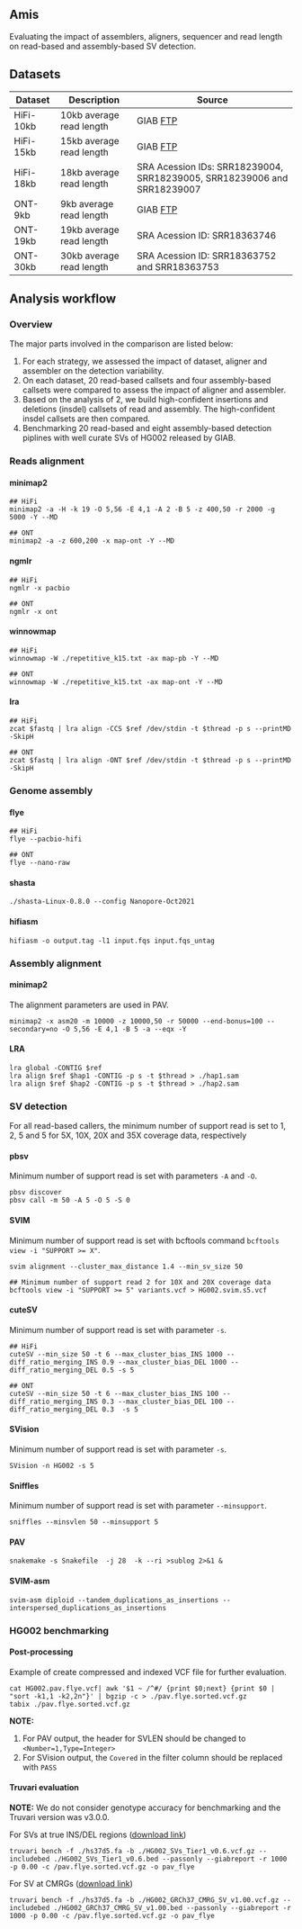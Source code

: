 
## Amis

Evaluating the impact of assemblers, aligners, sequencer and read length on read-based and assembly-based SV detection.

## Datasets

| Dataset | Description | Source | 
| --- | ----------- | ---- |
| HiFi-10kb | 10kb average read length | GIAB [FTP](https://ftp-trace.ncbi.nlm.nih.gov/ReferenceSamples/giab/data/AshkenazimTrio/HG002_NA24385_son/PacBio_CCS_10kb/)|
| HiFi-15kb | 15kb average read length | GIAB [FTP](https://ftp-trace.ncbi.nlm.nih.gov/ReferenceSamples/giab/data/AshkenazimTrio/HG002_NA24385_son/PacBio_CCS_15kb/)|
| HiFi-18kb | 18kb average read length| SRA Acession IDs: SRR18239004, SRR18239005, SRR18239006 and SRR18239007|
| ONT-9kb | 9kb average read length | GIAB [FTP](https://ftp-trace.ncbi.nlm.nih.gov/ReferenceSamples/giab/data/AshkenazimTrio/HG002_NA24385_son/UCSC_Ultralong_OxfordNanopore_Promethion/) |
| ONT-19kb | 19kb average read length | SRA Acession ID: SRR18363746|
| ONT-30kb | 30kb average read length | SRA Acession ID: SRR18363752 and SRR18363753|

## Analysis workflow


### Overview 

The major parts involved in the comparison are listed below:
1. For each strategy, we assessed the impact of dataset, aligner and assembler on the detection variability.
2. On each dataset, 20 read-based callsets and four assembly-based callsets were compared to assess the impact of aligner and assembler.
3. Based on the analysis of 2, we build high-confident insertions and deletions (insdel) callsets of read and assembly. The high-confident insdel callsets are then compared.
4. Benchmarking 20 read-based and eight assembly-based detection piplines with well curate SVs of HG002 released by GIAB.

### Reads alignment

#### minimap2
```
## HiFi
minimap2 -a -H -k 19 -O 5,56 -E 4,1 -A 2 -B 5 -z 400,50 -r 2000 -g 5000 -Y --MD 

## ONT
minimap2 -a -z 600,200 -x map-ont -Y --MD 
```

#### ngmlr

```
## HiFi
ngmlr -x pacbio

## ONT
ngmlr -x ont
```

#### winnowmap

```
## HiFi
winnowmap -W ./repetitive_k15.txt -ax map-pb -Y --MD

## ONT
winnowmap -W ./repetitive_k15.txt -ax map-ont -Y --MD
```

#### lra

```
## HiFi
zcat $fastq | lra align -CCS $ref /dev/stdin -t $thread -p s --printMD -SkipH 

## ONT
zcat $fastq | lra align -ONT $ref /dev/stdin -t $thread -p s --printMD -SkipH

```

### Genome assembly

#### flye

```
## HiFi
flye --pacbio-hifi

## ONT
flye --nano-raw
```

#### shasta

```
./shasta-Linux-0.8.0 --config Nanopore-Oct2021
```

#### hifiasm

```
hifiasm -o output.tag -l1 input.fqs input.fqs_untag
```

### Assembly alignment

#### minimap2
The alignment parameters are used in PAV.
```
minimap2 -x asm20 -m 10000 -z 10000,50 -r 50000 --end-bonus=100 --secondary=no -O 5,56 -E 4,1 -B 5 -a --eqx -Y
```
#### LRA


```
lra global -CONTIG $ref
lra align $ref $hap1 -CONTIG -p s -t $thread > ./hap1.sam
lra align $ref $hap2 -CONTIG -p s -t $thread > ./hap2.sam
```

### SV detection


For all read-based callers, the minimum number of support read is set to 1, 2, 5 and 5 for 5X, 10X, 20X and 35X coverage data, respectively

#### pbsv

Minimum number of support read is set with parameters ```-A``` and ```-O```.
```
pbsv discover
pbsv call -m 50 -A 5 -O 5 -S 0
```

#### SVIM

Minimum number of support read is set with bcftools command ``` bcftools view -i "SUPPORT >= X" ```.
```
svim alignment --cluster_max_distance 1.4 --min_sv_size 50 

## Minimum number of support read 2 for 10X and 20X coverage data
bcftools view -i "SUPPORT >= 5" variants.vcf > HG002.svim.s5.vcf
```

#### cuteSV

Minimum number of support read is set with parameter ```-s```.
```
## HiFi
cuteSV --min_size 50 -t 6 --max_cluster_bias_INS 1000 --diff_ratio_merging_INS 0.9 --max_cluster_bias_DEL 1000 --diff_ratio_merging_DEL 0.5 -s 5

## ONT
cuteSV --min_size 50 -t 6 --max_cluster_bias_INS 100 --diff_ratio_merging_INS 0.3 --max_cluster_bias_DEL 100 --diff_ratio_merging_DEL 0.3  -s 5 
```

#### SVision

Minimum number of support read is set with parameter ```-s```.
```
SVision -n HG002 -s 5
```

#### Sniffles

Minimum number of support read is set with parameter ```--minsupport```.
```
sniffles --minsvlen 50 --minsupport 5
```

#### PAV

```
snakemake -s Snakefile  -j 28  -k --ri >sublog 2>&1 &
```

#### SVIM-asm

```
svim-asm diploid --tandem_duplications_as_insertions --interspersed_duplications_as_insertions 
```

### HG002 benchmarking

#### Post-processing

Example of create compressed and indexed VCF file for further evaluation.
```
cat HG002.pav.flye.vcf| awk '$1 ~ /^#/ {print $0;next} {print $0 | "sort -k1,1 -k2,2n"}' | bgzip -c > ./pav.flye.sorted.vcf.gz
tabix ./pav.flye.sorted.vcf.gz
```
**NOTE:** 
1. For PAV output, the header for SVLEN should be changed to ```<Number=1,Type=Integer>```
1. For SVision output, the ```Covered``` in the filter column should be replaced with ```PASS```

#### Truvari evaluation

**NOTE:** We do not consider genotype accuracy for benchmarking and the Truvari version was v3.0.0.

For SVs at true INS/DEL regions ([download link](https://ftp-trace.ncbi.nlm.nih.gov/ReferenceSamples/giab/data/AshkenazimTrio/analysis/NIST_SVs_Integration_v0.6/))

```
truvari bench -f ./hs37d5.fa -b ./HG002_SVs_Tier1_v0.6.vcf.gz --includebed ./HG002_SVs_Tier1_v0.6.bed --passonly --giabreport -r 1000 -p 0.00 -c /pav.flye.sorted.vcf.gz -o pav_flye
```

For SV at CMRGs ([download link](https://ftp-trace.ncbi.nlm.nih.gov/ReferenceSamples/giab/release/AshkenazimTrio/HG002_NA24385_son/CMRG_v1.00/GRCh37/StructuralVariant/))

```
truvari bench -f ./hs37d5.fa -b ./HG002_GRCh37_CMRG_SV_v1.00.vcf.gz --includebed ./HG002_GRCh37_CMRG_SV_v1.00.bed --passonly --giabreport -r 1000 -p 0.00 -c /pav.flye.sorted.vcf.gz -o pav_flye
```